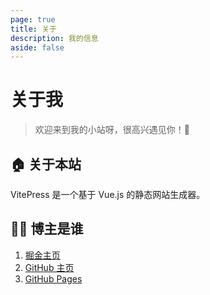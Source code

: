 ```yaml
---
page: true
title: 关于
description: 我的信息
aside: false
---
```


# 关于我
> 欢迎来到我的小站呀，很高兴遇见你！🤝

## 🏠 关于本站
VitePress 是一个基于 Vue.js 的静态网站生成器。

## 👨‍💻 博主是谁
1. [掘金主页](https://juejin.cn/user/2208296065832264)
2. [GitHub 主页](https://github.com/zkrisj)
3. [GitHub Pages](https://zkrisj.github.io)
